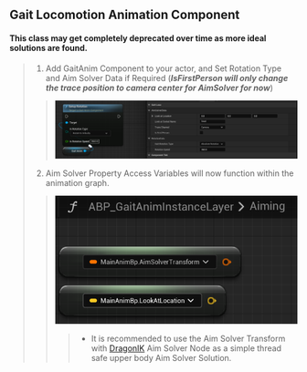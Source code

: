 ## Gait Locomotion Animation Component

#### This class may get completely deprecated over time as more ideal solutions are found.
>
> 1. Add GaitAnim Component to your actor, and Set Rotation Type and Aim Solver Data if Required (***IsFirstPerson will only change the trace position to camera center for AimSolver for now***)
>> ![](/Assets/Images/Documentation/ActorComponentClasses/GaitAnimComponent/GaitLocoComponentClassDefaults.png#small-image)
>
> 2. Aim Solver Property Access Variables will now function within the animation graph.
>> ![](/Assets/Images/Documentation/ActorComponentClasses/GaitAnimComponent/AimSolverPropertyAccess.png#small-image)
>>> - It is recommended to use the Aim Solver Transform with [DragonIK](https://www.unrealengine.com/marketplace/en-US/product/dragon-ik-animal-inverse-kinematics) Aim Solver Node as a simple thread safe upper body Aim Solver Solution.
